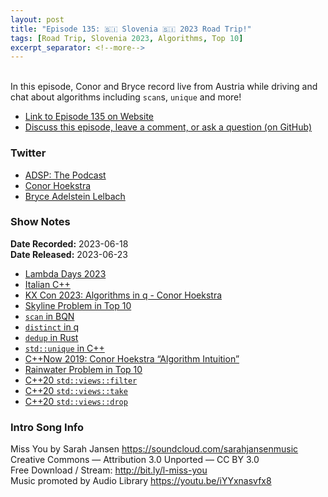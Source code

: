 ```yaml
---
layout: post
title: "Episode 135: 🇸🇮 Slovenia 🇸🇮 2023 Road Trip!"
tags: [Road Trip, Slovenia 2023, Algorithms, Top 10]
excerpt_separator: <!--more-->
---
```


<div id="buzzsprout-player-13093118"></div><script src="https://www.buzzsprout.com/1501960/13093118-episode-135-slovenia-2023-road-trip.js?container_id=buzzsprout-player-13093118&player=small" type="text/javascript" charset="utf-8"></script>

<br>In this episode, Conor and Bryce record live from Austria while driving and chat about algorithms including `scan`s, `unique` and more!
<!--more-->

* [Link to Episode 135 on Website](https://adspthepodcast.com/2023/06/23/Episode-135.html)
* [Discuss this episode, leave a comment, or ask a question (on GitHub)](https://github.com/codereport/adsp2/discussions/26)

### Twitter
 
* [ADSP: The Podcast](https://twitter.com/adspthepodcast)
* [Conor Hoekstra](https://twitter.com/code_report)
* [Bryce Adelstein Lelbach](https://twitter.com/blelbach)

### Show Notes
 
**Date Recorded:** 2023-06-18 <br>
**Date Released:** 2023-06-23

* [Lambda Days 2023](https://www.lambdadays.org/lambdadays2023)
* [Italian C++](https://italiancpp.github.io/)
* [KX Con 2023: Algorithms in q - Conor Hoekstra](https://kx.com/videos/kx-con-23-algorithms-in-q/)
* [Skyline Problem in Top 10](https://github.com/codereport/top10/tree/main/09_skyline)
* [`scan` in BQN](https://mlochbaum.github.io/BQN/help/scan.html)
* [`distinct` in q](https://code.kx.com/q/ref/distinct/)
* [`dedup` in Rust](https://docs.rs/itertools/latest/itertools/structs/type.Dedup.html)
* [`std::unique` in C++](https://en.cppreference.com/w/cpp/algorithm/unique)
* [C++Now 2019: Conor Hoekstra “Algorithm Intuition”](https://www.youtube.com/watch?v=48gV1SNm3WA)
* [Rainwater Problem in Top 10](https://github.com/codereport/top10/tree/main/01_rain_water)
* [C++20 `std::views::filter`](https://en.cppreference.com/w/cpp/ranges/filter_view)
* [C++20 `std::views::take`](https://en.cppreference.com/w/cpp/ranges/take_view)
* [C++20 `std::views::drop`](https://en.cppreference.com/w/cpp/ranges/drop_view)

### Intro Song Info
 
Miss You by Sarah Jansen https://soundcloud.com/sarahjansenmusic<br>
Creative Commons — Attribution 3.0 Unported — CC BY 3.0<br>
Free Download / Stream: http://bit.ly/l-miss-you<br>
Music promoted by Audio Library https://youtu.be/iYYxnasvfx8<br>
